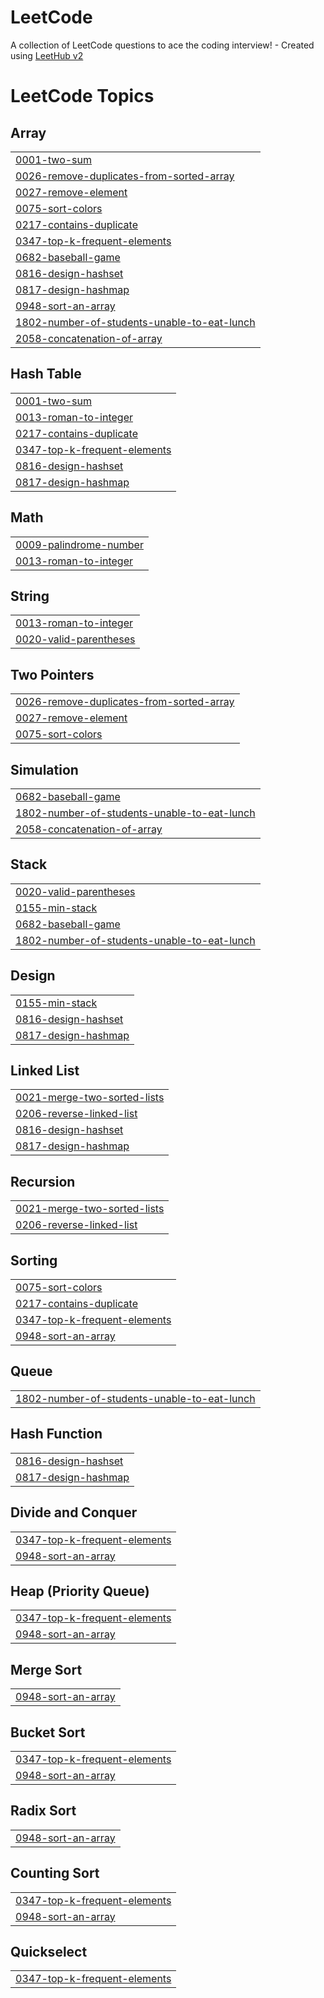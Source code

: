 # LeetCode
A collection of LeetCode questions to ace the coding interview! - Created using [LeetHub v2](https://github.com/arunbhardwaj/LeetHub-2.0)

<!---LeetCode Topics Start-->
# LeetCode Topics
## Array
|  |
| ------- |
| [0001-two-sum](https://github.com/bitcham/LeetCode/tree/master/0001-two-sum) |
| [0026-remove-duplicates-from-sorted-array](https://github.com/bitcham/LeetCode/tree/master/0026-remove-duplicates-from-sorted-array) |
| [0027-remove-element](https://github.com/bitcham/LeetCode/tree/master/0027-remove-element) |
| [0075-sort-colors](https://github.com/bitcham/LeetCode/tree/master/0075-sort-colors) |
| [0217-contains-duplicate](https://github.com/bitcham/LeetCode/tree/master/0217-contains-duplicate) |
| [0347-top-k-frequent-elements](https://github.com/bitcham/LeetCode/tree/master/0347-top-k-frequent-elements) |
| [0682-baseball-game](https://github.com/bitcham/LeetCode/tree/master/0682-baseball-game) |
| [0816-design-hashset](https://github.com/bitcham/LeetCode/tree/master/0816-design-hashset) |
| [0817-design-hashmap](https://github.com/bitcham/LeetCode/tree/master/0817-design-hashmap) |
| [0948-sort-an-array](https://github.com/bitcham/LeetCode/tree/master/0948-sort-an-array) |
| [1802-number-of-students-unable-to-eat-lunch](https://github.com/bitcham/LeetCode/tree/master/1802-number-of-students-unable-to-eat-lunch) |
| [2058-concatenation-of-array](https://github.com/bitcham/LeetCode/tree/master/2058-concatenation-of-array) |
## Hash Table
|  |
| ------- |
| [0001-two-sum](https://github.com/bitcham/LeetCode/tree/master/0001-two-sum) |
| [0013-roman-to-integer](https://github.com/bitcham/LeetCode/tree/master/0013-roman-to-integer) |
| [0217-contains-duplicate](https://github.com/bitcham/LeetCode/tree/master/0217-contains-duplicate) |
| [0347-top-k-frequent-elements](https://github.com/bitcham/LeetCode/tree/master/0347-top-k-frequent-elements) |
| [0816-design-hashset](https://github.com/bitcham/LeetCode/tree/master/0816-design-hashset) |
| [0817-design-hashmap](https://github.com/bitcham/LeetCode/tree/master/0817-design-hashmap) |
## Math
|  |
| ------- |
| [0009-palindrome-number](https://github.com/bitcham/LeetCode/tree/master/0009-palindrome-number) |
| [0013-roman-to-integer](https://github.com/bitcham/LeetCode/tree/master/0013-roman-to-integer) |
## String
|  |
| ------- |
| [0013-roman-to-integer](https://github.com/bitcham/LeetCode/tree/master/0013-roman-to-integer) |
| [0020-valid-parentheses](https://github.com/bitcham/LeetCode/tree/master/0020-valid-parentheses) |
## Two Pointers
|  |
| ------- |
| [0026-remove-duplicates-from-sorted-array](https://github.com/bitcham/LeetCode/tree/master/0026-remove-duplicates-from-sorted-array) |
| [0027-remove-element](https://github.com/bitcham/LeetCode/tree/master/0027-remove-element) |
| [0075-sort-colors](https://github.com/bitcham/LeetCode/tree/master/0075-sort-colors) |
## Simulation
|  |
| ------- |
| [0682-baseball-game](https://github.com/bitcham/LeetCode/tree/master/0682-baseball-game) |
| [1802-number-of-students-unable-to-eat-lunch](https://github.com/bitcham/LeetCode/tree/master/1802-number-of-students-unable-to-eat-lunch) |
| [2058-concatenation-of-array](https://github.com/bitcham/LeetCode/tree/master/2058-concatenation-of-array) |
## Stack
|  |
| ------- |
| [0020-valid-parentheses](https://github.com/bitcham/LeetCode/tree/master/0020-valid-parentheses) |
| [0155-min-stack](https://github.com/bitcham/LeetCode/tree/master/0155-min-stack) |
| [0682-baseball-game](https://github.com/bitcham/LeetCode/tree/master/0682-baseball-game) |
| [1802-number-of-students-unable-to-eat-lunch](https://github.com/bitcham/LeetCode/tree/master/1802-number-of-students-unable-to-eat-lunch) |
## Design
|  |
| ------- |
| [0155-min-stack](https://github.com/bitcham/LeetCode/tree/master/0155-min-stack) |
| [0816-design-hashset](https://github.com/bitcham/LeetCode/tree/master/0816-design-hashset) |
| [0817-design-hashmap](https://github.com/bitcham/LeetCode/tree/master/0817-design-hashmap) |
## Linked List
|  |
| ------- |
| [0021-merge-two-sorted-lists](https://github.com/bitcham/LeetCode/tree/master/0021-merge-two-sorted-lists) |
| [0206-reverse-linked-list](https://github.com/bitcham/LeetCode/tree/master/0206-reverse-linked-list) |
| [0816-design-hashset](https://github.com/bitcham/LeetCode/tree/master/0816-design-hashset) |
| [0817-design-hashmap](https://github.com/bitcham/LeetCode/tree/master/0817-design-hashmap) |
## Recursion
|  |
| ------- |
| [0021-merge-two-sorted-lists](https://github.com/bitcham/LeetCode/tree/master/0021-merge-two-sorted-lists) |
| [0206-reverse-linked-list](https://github.com/bitcham/LeetCode/tree/master/0206-reverse-linked-list) |
## Sorting
|  |
| ------- |
| [0075-sort-colors](https://github.com/bitcham/LeetCode/tree/master/0075-sort-colors) |
| [0217-contains-duplicate](https://github.com/bitcham/LeetCode/tree/master/0217-contains-duplicate) |
| [0347-top-k-frequent-elements](https://github.com/bitcham/LeetCode/tree/master/0347-top-k-frequent-elements) |
| [0948-sort-an-array](https://github.com/bitcham/LeetCode/tree/master/0948-sort-an-array) |
## Queue
|  |
| ------- |
| [1802-number-of-students-unable-to-eat-lunch](https://github.com/bitcham/LeetCode/tree/master/1802-number-of-students-unable-to-eat-lunch) |
## Hash Function
|  |
| ------- |
| [0816-design-hashset](https://github.com/bitcham/LeetCode/tree/master/0816-design-hashset) |
| [0817-design-hashmap](https://github.com/bitcham/LeetCode/tree/master/0817-design-hashmap) |
## Divide and Conquer
|  |
| ------- |
| [0347-top-k-frequent-elements](https://github.com/bitcham/LeetCode/tree/master/0347-top-k-frequent-elements) |
| [0948-sort-an-array](https://github.com/bitcham/LeetCode/tree/master/0948-sort-an-array) |
## Heap (Priority Queue)
|  |
| ------- |
| [0347-top-k-frequent-elements](https://github.com/bitcham/LeetCode/tree/master/0347-top-k-frequent-elements) |
| [0948-sort-an-array](https://github.com/bitcham/LeetCode/tree/master/0948-sort-an-array) |
## Merge Sort
|  |
| ------- |
| [0948-sort-an-array](https://github.com/bitcham/LeetCode/tree/master/0948-sort-an-array) |
## Bucket Sort
|  |
| ------- |
| [0347-top-k-frequent-elements](https://github.com/bitcham/LeetCode/tree/master/0347-top-k-frequent-elements) |
| [0948-sort-an-array](https://github.com/bitcham/LeetCode/tree/master/0948-sort-an-array) |
## Radix Sort
|  |
| ------- |
| [0948-sort-an-array](https://github.com/bitcham/LeetCode/tree/master/0948-sort-an-array) |
## Counting Sort
|  |
| ------- |
| [0347-top-k-frequent-elements](https://github.com/bitcham/LeetCode/tree/master/0347-top-k-frequent-elements) |
| [0948-sort-an-array](https://github.com/bitcham/LeetCode/tree/master/0948-sort-an-array) |
## Quickselect
|  |
| ------- |
| [0347-top-k-frequent-elements](https://github.com/bitcham/LeetCode/tree/master/0347-top-k-frequent-elements) |
<!---LeetCode Topics End-->